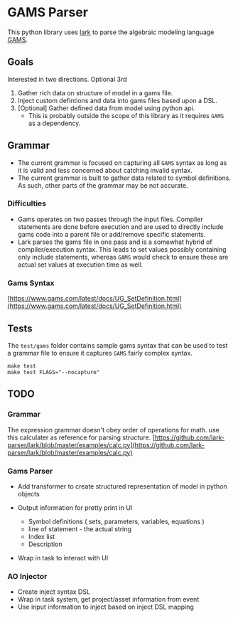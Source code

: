
# GAMS Parser

This python library uses [lark](https://github.com/lark-parser/lark) to parse the algebraic modeling language [GAMS](https://www.gams.com/).  

## Goals

Interested in two directions.  Optional 3rd

1. Gather rich data on structure of model in a gams file.
2. Inject custom defintions and data into gams files based upon a DSL.
3. [Optional] Gather defined data from model using python api.
	- This is probably outside the scope of this library as it requires `GAMS` as a dependency.

## Grammar

- The current grammar is focused on capturing all `GAMS` syntax as long as it is valid and less concerned about catching invalid syntax.
- The current grammar is built to gather data related to symbol definitions.  As such, other parts of the grammar may be not accurate.

### Difficulties

- Gams operates on two passes through the input files.  Compiler statements are done before execution and are used to directly include gams code into a parent file or add/remove specific statements.
- Lark parses the gams file in one pass and is a somewhat hybrid of compiler/execution syntax.  This leads to set values possibly containing only include statements, whereas `GAMS` would check to ensure these are actual set values at execution time as well.

### Gams Syntax

[https://www.gams.com/latest/docs/UG_SetDefinition.html](https://www.gams.com/latest/docs/UG_SetDefinition.html)


## Tests

The `test/gams` folder contains sample gams syntax that can be used to test a grammar file to ensure it captures `GAMS` fairly complex syntax.  

```
make test
make test FLAGS="--nocapture"
```

## TODO

### Grammar

The expression grammar doesn't obey order of operations for math.  use this calculater as reference for parsing structure. [https://github.com/lark-parser/lark/blob/master/examples/calc.py](https://github.com/lark-parser/lark/blob/master/examples/calc.py)

### Gams Parser

- Add transformer to create structured representation of model in python objects
- Output information for pretty print in UI

	- Symbol definitions ( sets, parameters, variables, equations )
	- line of statement - the actual string
	- Index list
	- Description

- Wrap in task to interact with UI

### AO Injector

- Create inject syntax DSL
- Wrap in task system, get project/asset information from event
- Use input information to inject based on inject DSL mapping

